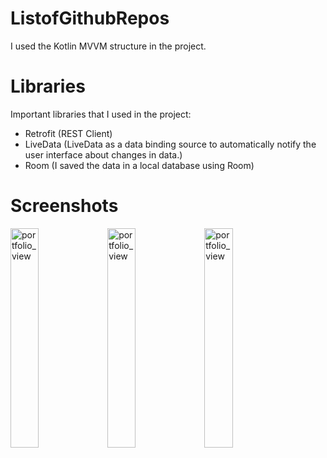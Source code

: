 # ListofGithubRepos

I used the Kotlin MVVM structure in the project.

# Libraries

Important libraries that I used in the project:
- Retrofit (REST Client)
- LiveData (LiveData as a data binding source to automatically notify the user interface about changes in data.)
- Room (I saved the data in a local database using Room)

# Screenshots

<div style="display: block">
<img width="30%" alt="portfolio_view" style="display: inline-block;" src="https://covid19.kimozil.com/images/3.png">
<img width="30%" alt="portfolio_view" style="display: inline-block;" src="https://covid19.kimozil.com/images/2.png">
<img width="30%" alt="portfolio_view" style="display: inline-block;" src="https://covid19.kimozil.com/images/1.png">
</div>
